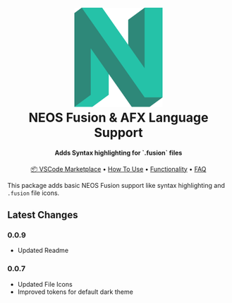 
<h1 align="center">
  <br>
  <a href="https://github.com/sjsone/vscode-neos-fusion-grammar"><img src="https://raw.githubusercontent.com/sjsone/vscode-neos-fusion-grammar/main/images/logo.png" alt="NEOS Fusion & AFX" width="200"></a>
  <br>
  NEOS Fusion & AFX Language Support
  <br>
</h1>

<h4 align="center">Adds Syntax highlighting for `.fusion` files</h4>

<p align="center">
  <a href="https://marketplace.visualstudio.com/items?itemName=SimonSchmidt.vscode-neos-fusion-grammar">📦 VSCode Marketplace</a> •
  <a href="#how-to-use">How To Use</a> •
  <a href="#Functionality">Functionality</a> •
  <a href="#FAQ">FAQ</a>
</p>

This package adds basic NEOS Fusion support like syntax highlighting and `.fusion` file icons.

## Latest Changes

### 0.0.9

- Updated Readme

### 0.0.7

- Updated File Icons
- Improved tokens for default dark theme
